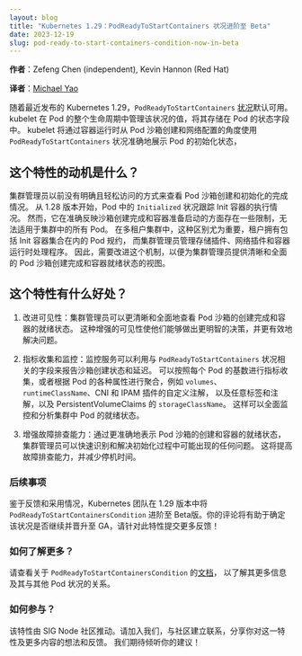 ```yaml
---
layout: blog
title: "Kubernetes 1.29：PodReadyToStartContainers 状况进阶至 Beta"
date: 2023-12-19
slug: pod-ready-to-start-containers-condition-now-in-beta
---
```

<!--
layout: blog
title: "Kubernetes 1.29: PodReadyToStartContainers Condition Moves to Beta"
date: 2023-12-19
slug: pod-ready-to-start-containers-condition-now-in-beta
-->

<!--
**Authors**: Zefeng Chen (independent), Kevin Hannon (Red Hat)
-->
**作者**：Zefeng Chen (independent), Kevin Hannon (Red Hat)

**译者**：[Michael Yao](https://github.com/windsonsea)

<!--
With the recent release of Kubernetes 1.29, the `PodReadyToStartContainers`
[condition](/docs/concepts/workloads/pods/pod-lifecycle/#pod-conditions) is 
available by default.
The kubelet manages the value for that condition throughout a Pod's lifecycle, 
in the status field of a Pod. The kubelet will use the `PodReadyToStartContainers`
condition to accurately surface the initialization state of a Pod,
from the perspective of Pod sandbox creation and network configuration by a container runtime.
-->
随着最近发布的 Kubernetes 1.29，`PodReadyToStartContainers`
[状况](/zh-cn/docs/concepts/workloads/pods/pod-lifecycle/#pod-conditions)默认可用。
kubelet 在 Pod 的整个生命周期中管理该状况的值，将其存储在 Pod 的状态字段中。
kubelet 将通过容器运行时从 Pod 沙箱创建和网络配置的角度使用 `PodReadyToStartContainers`
状况准确地展示 Pod 的初始化状态，

<!--
## What's the motivation for this feature?
-->
## 这个特性的动机是什么？

<!--
Cluster administrators did not have a clear and easily accessible way to view the completion of Pod's sandbox creation
and initialization. As of 1.28, the `Initialized` condition in Pods tracks the execution of init containers.
However, it has limitations in accurately reflecting the completion of sandbox creation and readiness to start containers for all Pods in a cluster. 
This distinction is particularly important in multi-tenant clusters where tenants own the Pod specifications, including the set of init containers, 
while cluster administrators manage storage plugins, networking plugins, and container runtime handlers. 
Therefore, there is a need for an improved mechanism to provide cluster administrators with a clear and 
comprehensive view of Pod sandbox creation completion and container readiness.
-->
集群管理员以前没有明确且轻松访问的方式来查看 Pod 沙箱创建和初始化的完成情况。
从 1.28 版本开始，Pod 中的 `Initialized` 状况跟踪 Init 容器的执行情况。
然而，它在准确反映沙箱创建完成和容器准备启动的方面存在一些限制，无法适用于集群中的所有 Pod。
在多租户集群中，这种区别尤为重要，租户拥有包括 Init 容器集合在内的 Pod 规约，
而集群管理员管理存储插件、网络插件和容器运行时处理程序。
因此，需要改进这个机制，以便为集群管理员提供清晰和全面的 Pod 沙箱创建完成和容器就绪状态的视图。

<!--
## What's the benefit?

1. Improved Visibility: Cluster administrators gain a clearer and more comprehensive view of Pod sandbox
   creation completion and container readiness.
   This enhanced visibility allows them to make better-informed decisions and troubleshoot issues more effectively.
-->
## 这个特性有什么好处？

1. 改进可见性：集群管理员可以更清晰和全面地查看 Pod 沙箱的创建完成和容器的就绪状态。
   这种增强的可见性使他们能够做出更明智的决策，并更有效地解决问题。

<!--
2. Metric Collection and Monitoring: Monitoring services can leverage the fields associated with
   the `PodReadyToStartContainers` condition to report sandbox creation state and latency.
   Metrics can be collected at per-Pod cardinality or aggregated based on various
   properties of the Pod, such as `volumes`, `runtimeClassName`, custom annotations for CNI
   and IPAM plugins or arbitrary labels and annotations, and `storageClassName` of
   PersistentVolumeClaims.
   This enables comprehensive monitoring and analysis of Pod readiness across the cluster.
-->
2. 指标收集和监控：监控服务可以利用与 `PodReadyToStartContainers` 状况相关的字段来报告沙箱创建状态和延迟。
   可以按照每个 Pod 的基数进行指标收集，或者根据 Pod 的各种属性进行聚合，例如
   `volumes`、`runtimeClassName`、CNI 和 IPAM 插件的自定义注解，
   以及任意标签和注解，以及 PersistentVolumeClaims 的 `storageClassName`。
   这样可以全面监控和分析集群中 Pod 的就绪状态。

<!--
3. Enhanced Troubleshooting: With a more accurate representation of Pod sandbox creation and container readiness,
   cluster administrators can quickly identify and address any issues that may arise during the initialization process.
   This leads to improved troubleshooting capabilities and reduced downtime.
-->
3. 增强故障排查能力：通过更准确地表示 Pod 沙箱的创建和容器的就绪状态，
   集群管理员可以快速识别和解决初始化过程中可能出现的任何问题。
   这将提高故障排查能力，并减少停机时间。

<!--
### What’s next?

Due to feedback and adoption, the Kubernetes team promoted `PodReadyToStartContainersCondition` to Beta in 1.29. 
Your comments will help determine if this condition continues forward to get promoted to GA, 
so please submit additional feedback on this feature!
-->
### 后续事项

鉴于反馈和采用情况，Kubernetes 团队在 1.29 版本中将 `PodReadyToStartContainersCondition`
进阶至 Beta版。你的评论将有助于确定该状况是否继续并晋升至 GA，请针对此特性提交更多反馈！

<!--
### How can I learn more?

Please check out the
[documentation](/docs/concepts/workloads/pods/pod-lifecycle/) for the
`PodReadyToStartContainersCondition` to learn more about it and how it fits in relation to
other Pod conditions.
-->
### 如何了解更多？

请查看关于 `PodReadyToStartContainersCondition`
的[文档](/zh-cn/docs/concepts/workloads/pods/pod-lifecycle/)，
以了解其更多信息及其与其他 Pod 状况的关系。

<!--
### How to get involved?

This feature is driven by the SIG Node community. Please join us to connect with
the community and share your ideas and feedback around the above feature and
beyond. We look forward to hearing from you!
-->
### 如何参与？

该特性由 SIG Node 社区推动。请加入我们，与社区建立联系，分享你对这一特性及更多内容的想法和反馈。
我们期待倾听你的建议！
